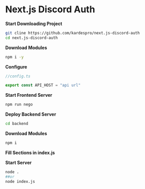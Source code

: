 # Next.js Discord Auth

**Start Downloading Project**

```bash
git cline https://github.com/kardespro/next.js-discord-auth
cd next.js-discord-auth
```

**Download Modules**

```bash
npm i -y
```

**Configure**

```js
//config.ts 

export const API_HOST = "api url"

```

**Start Frontend Server**

```bash
npm run nego
```

**Deploy Backend Server**

```bash
cd backend
```

**Download Modules**

```bash
npm i 
```

**Fill Sections in index.js**

**Start Server**

```bash
node . 
##or
node index.js
```

